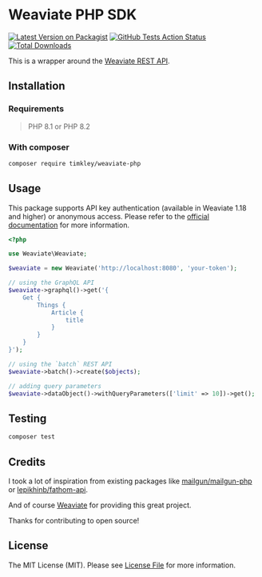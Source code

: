 # Weaviate PHP SDK

[![Latest Version on Packagist](https://img.shields.io/packagist/v/timkley/weaviate-php.svg?style=flat-square)](https://packagist.org/packages/timkley/weaviate-php)
[![GitHub Tests Action Status](https://img.shields.io/github/actions/workflow/status/timkley/weaviate-php/run-tests.yml?label=tests)](https://github.com/timkley/weaviate-php/actions?query=workflow%3Arun-tests+branch%3Amain)
[![Total Downloads](https://img.shields.io/packagist/dt/timkley/weaviate-php.svg?style=flat-square)](https://packagist.org/packages/timkley/weaviate-php)

This is a wrapper around the [Weaviate REST API](https://weaviate.io/developers/weaviate/api/rest).

## Installation

### Requirements

> PHP 8.1 or PHP 8.2

### With composer

```bash
composer require timkley/weaviate-php
```

## Usage

This package supports API key authentication (available in Weaviate 1.18 and higher) or anonymous access. Please refer to the [official documentation](https://weaviate.io/developers/weaviate/configuration/authentication#api-key) for more information.

```php
<?php

use Weaviate\Weaviate;

$weaviate = new Weaviate('http://localhost:8080', 'your-token');

// using the GraphQL API
$weaviate->graphql()->get('{
    Get {
        Things {
            Article {
                title
            }
        }
    }
}');

// using the `batch` REST API
$weaviate->batch()->create($objects);

// adding query parameters
$weaviate->dataObject()->withQueryParameters(['limit' => 10])->get();
```

## Testing

```bash
composer test
```

## Credits

I took a lot of inspiration from existing packages like [mailgun/mailgun-php](https://github.com/mailgun/mailgun-php)
or [lepikhinb/fathom-api](https://github.com/lepikhinb/fathom-api).

And of course [Weaviate](https://weaviate.io/) for providing this great project.

Thanks for contributing to open source!

## License

The MIT License (MIT). Please see [License File](LICENSE.md) for more information.

